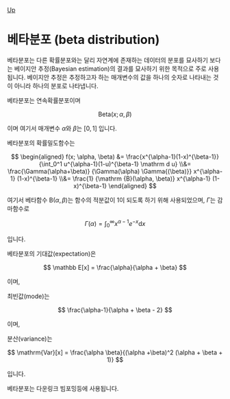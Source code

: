 [Up](index.md)

# 베타분포 (beta distribution)

베타분포는 다른 확률분포와는 달리 자연계에 존재하는 데이터의 분포를 묘사하기 보다는 베이지안 추정(Bayesian estimation)의 결과를 묘사하기 위한 목적으로 주로 사용됩니다. 베이지안 추정은 추정하고자 하는 매개변수의 값을 하나의 숫자로 나타내는 것이 아니라 하나의 분포로 나타냅니다.

베타분포는 연속확률분포이며

$$
\mathrm{Beta}(x; \alpha, \beta)
$$

이며 여기서 매개변수 $\alpha$와 $\beta$는 $[0, 1]$ 입니다.

베타분포의 확률밀도함수는

$$
\begin{aligned}
f(x; \alpha, \beta)
&=
\frac{x^{\alpha-1}(1-x)^{\beta-1}}
{\int_0^1 u^{\alpha-1}(1-u)^{\beta-1} \mathrm d u}
\\&=
\frac{\Gamma(\alpha+\beta)}
{\Gamma(\alpha) \Gamma{(\beta)}}
x^{\alpha-1} (1-x)^{\beta-1}
\\&=
\frac{1}
{\mathrm {B}(\alpha, \beta)}
x^{\alpha-1} (1-x)^{\beta-1}
\end{aligned}
$$

여기서 베타함수 $\mathrm{B}(\alpha, \beta)$는 함수의 적분값이 1이 되도록 하기 위해 사용되었으며, $\Gamma$는 감마함수로

$$
\Gamma(\alpha) = \int_0^\infty x^{\alpha-1} e^{-x} \mathrm d x
$$

입니다. 

베타분포의 기대값(expectation)은

$$
\mathbb E[x] = \frac{\alpha}{\alpha + \beta}
$$

이며,

최빈값(mode)는

$$
\frac{\alpha-1}{\alpha + \beta - 2}
$$

이며,

분산(variance)는

$$
\mathrm{Var}[x] = \frac{\alpha \beta}{(\alpha +\beta)^2 (\alpha + \beta + 1)}
$$

입니다.

베타분포는 다운링크 빔포밍등에 사용됩니다.

